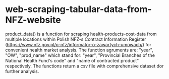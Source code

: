 # web-scraping-tabular-data-from-NFZ-website
product_data() is a function for scraping health-products-cost-data from multiple locations within Polish NFZ-s Contract Information Register (https://www.nfz.gov.pl/o-nfz/informator-o-zawartych-umowach/) for convenient health market analysis. The function agruments are: "year", "OW", "prod_name" which stand for: "year", "Provincial Branches of the National Health Fund's code" and "name of contracted product" respectively. The functions return a csv file with comprehensive dataset dor further analysis.


